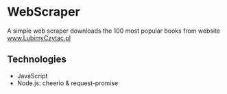# WebScraper

A simple web scraper downloads the 100 most popular books from website www.LubimyCzytac.pl

## Technologies
<ul>
  <li>JavaScript</li>
  <li>Node.js: cheerio & request-promise</li>
</ul>

